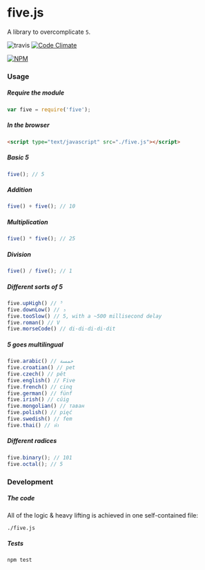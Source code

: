 # five.js

A library to overcomplicate `5`.

![travis](https://api.travis-ci.org/jackdcrawford/five.svg) [![Code Climate](https://codeclimate.com/github/jackdcrawford/five.png)](https://codeclimate.com/github/jackdcrawford/five)

[![NPM](https://nodei.co/npm/five.png?downloads=true)](https://nodei.co/npm/five)

### Usage
##### Require the module
```javascript
var five = require('five');
```

##### In the browser
```html
<script type="text/javascript" src="./five.js"></script>
```

##### Basic 5
```javascript
five(); // 5
```

##### Addition
```javascript
five() + five(); // 10
```

##### Multiplication
```javascript
five() * five(); // 25
```

##### Division
```javascript
five() / five(); // 1
```

##### Different sorts of 5
```javascript
five.upHigh() // ⁵
five.downLow() // ₅
five.tooSlow() // 5, with a ~500 millisecond delay
five.roman() // V
five.morseCode() // di-di-di-di-dit
```

##### 5 goes multilingual
```javascript
five.arabic() // خمسة
five.croatian() // pet
five.czech() // pět
five.english() // Five
five.french() // cinq
five.german() // fünf
five.irish() // cúig
five.mongolian() // таван
five.polish() // pięć
five.swedish() // fem
five.thai() // ห้า
```

##### Different radices
```javascript
five.binary(); // 101
five.octal(); // 5
```

### Development
##### The code
All of the logic & heavy lifting is achieved in one self-contained file:
```
./five.js
```

##### Tests
```
npm test
```
